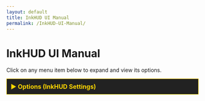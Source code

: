 ```yaml
---
layout: default
title: InkHUD UI Manual
permalink: /InkHUD-UI-Manual/
---
```


<h1>InkHUD UI Manual</h1>

<p>Click on any menu item below to expand and view its options.</p>

<style>
  .menu-section {
    border: 1px solid #FFD700;
    background: #222;
    color: #FFD700;
    padding: 10px;
    margin: 5px 0;
    cursor: pointer;
    font-size: 16px;
    font-weight: bold;
  }

  .menu-content {
    display: none;
    padding: 10px;
    border-left: 3px solid #FFD700;
    background: #111;
    color: white;
  }

  .menu-section.active {
    background: #FFD700;
    color: #111;
  }
</style>

<script>
  function toggleMenu(id) {
    var sections = document.getElementsByClassName('menu-content');
    for (var i = 0; i < sections.length; i++) {
      sections[i].style.display = 'none';
    }
    document.getElementById(id).style.display = 'block';
  }
</script>

<!-- MAIN MENU -->
<div class="menu-section" onclick="toggleMenu('options-settings')">▶ Options (InkHUD Settings)</div>
<div id="options-settings" class="menu-content">

  <div class="menu-section" onclick="toggleMenu('applet')">▶ Applet (Select Screen to Display)</div>
  <div id="applet" class="menu-content">
    <ul>
      <li>All Messages</li>
      <li>DMs</li>
      <li>Channel 0</li>
      <li>Channel 1</li>
      <li>Positions</li>
      <li>Recents List</li>
      <li>Heard</li>
      <li>Exit</li>
    </ul>
  </div>

  <div class="menu-section" onclick="toggleMenu('auto-show')">▶ Auto-Show (Auto-Switch to New Data)</div>
  <div id="auto-show" class="menu-content">
    <ul>
      <li>All Messages</li>
      <li>DMs</li>
      <li>Channel 0</li>
      <li>Channel 1</li>
      <li>Positions</li>
      <li>Recents List</li>
      <li>Heard</li>
      <li>Exit</li>
    </ul>
  </div>

  <div class="menu-section" onclick="toggleMenu('recent-duration')">▶ Recent Duration (Filter Recents List by Time)</div>
  <div id="recent-duration" class="menu-content">
    <ul>
      <li>2 Minutes</li>
      <li>5 Minutes</li>
      <li>10 Minutes</li>
      <li>30 Minutes</li>
      <li>60 Minutes</li>
      <li>120 Minutes</li>
    </ul>
  </div>

  <div class="menu-section" onclick="toggleMenu('layout')">▶ Layout</div>
  <div id="layout" class="menu-content"><p>Splits the screen into different sections for improved data visualization.</p></div>

  <div class="menu-section" onclick="toggleMenu('rotate')">▶ Rotate</div>
  <div id="rotate" class="menu-content"><p>Rotates the screen clockwise for different orientations.</p></div>

  <div class="menu-section" onclick="toggleMenu('notification')">▶ Notification</div>
  <div id="notification" class="menu-content"><p>Enables a notification banner when a new message is received.</p></div>

  <div class="menu-section" onclick="toggleMenu('battery-icon')">▶ Battery Icon</div>
  <div id="battery-icon" class="menu-content"><p>Displays the battery level on all screens.</p></div>

  <div class="menu-section" onclick="toggleMenu('shutdown')">▶ Shutdown</div>
  <div id="shutdown" class="menu-content"><p>Puts the device into <strong>Deep Sleep</strong> while saving all current settings and messages.</p></div>

  <div class="menu-section" onclick="toggleMenu('exit')">▶ Exit</div>
  <div id="exit" class="menu-content"><p>Closes the menu screen.</p></div>

</div> <!-- END OPTIONS -->
